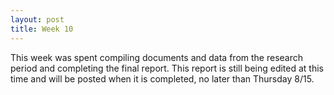 ```yaml
---
layout: post
title: Week 10
---
```


This week was spent compiling documents and data from the research period and completing the final report. This report is still being edited at this time and will be posted when it is completed, no later than Thursday 8/15.
